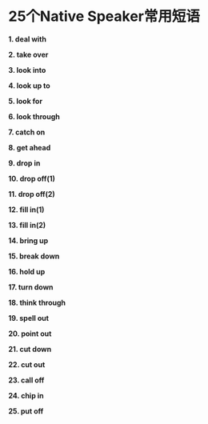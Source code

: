 # 25个Native Speaker常用短语

**1. deal with**

**2. take over**

**3. look into**

**4. look up to**

**5. look for**

**6. look through**

**7. catch on**

**8. get ahead**

**9. drop in**

**10. drop off(1)**

**11. drop off(2)**

**12. fill in(1)**

**13. fill in(2)**

**14. bring up**

**15. break down**

**16. hold up**

**17. turn down**

**18. think through**

**19. spell out**

**20. point out**

**21. cut down**

**22. cut out**

**23. call off**

**24. chip in**

**25. put off**



#